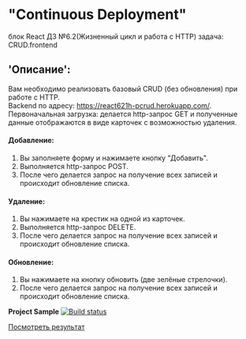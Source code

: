 # "Continuous Deployment"  
блок React ДЗ №6.2(Жизненный цикл и работа с HTTP) задача: CRUD.frontend 

## 'Описание':
Вам необходимо реализовать базовый CRUD (без обновления) при работе с HTTP.  
Backend по адресу: https://react621h-pcrud.herokuapp.com/.  
Первоначальная загрузка: делается http-запрос GET и полученные данные отображаются в виде карточек с возможностью удаления.  
#### Добавление:  
1. Вы заполняете форму и нажимаете кнопку "Добавить".  
2. Выполняется http-запрос POST.  
3. После чего делается запрос на получение всех записей и происходит обновление списка.    
#### Удаление:  
1. Вы нажимаете на крестик на одной из карточек.  
2. Выполняется http-запрос DELETE.  
3. После чего делается запрос на получение всех записей и происходит обновление списка.  
#### Обновление:  
1. Вы нажимаете на кнопку обновить (две зелёные стрелочки).  
2. После чего делается запрос на получение всех записей и происходит обновление списка.  

**Project Sample** [![Build status](https://ci.appveyor.com/api/projects/status/l6egj305cxcvtq5i?svg=true)](https://ci.appveyor.com/project/Gronik4/react6-2-2h-pcrud-front) 

[Посмотреть результат]( https://gronik4.github.io/react6.2.2h-pcrud-front/)
